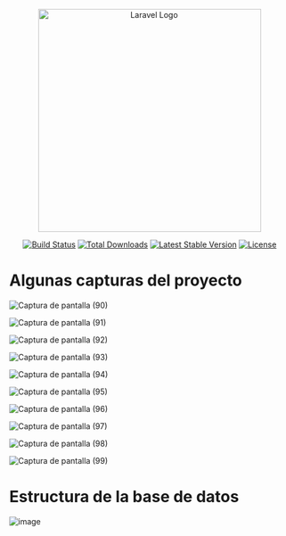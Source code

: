 <p align="center"><a href="https://laravel.com" target="_blank"><img src="https://raw.githubusercontent.com/laravel/art/master/logo-lockup/5%20SVG/2%20CMYK/1%20Full%20Color/laravel-logolockup-cmyk-red.svg" width="400" alt="Laravel Logo"></a></p>

<p align="center">
<a href="https://travis-ci.org/laravel/framework"><img src="https://travis-ci.org/laravel/framework.svg" alt="Build Status"></a>
<a href="https://packagist.org/packages/laravel/framework"><img src="https://img.shields.io/packagist/dt/laravel/framework" alt="Total Downloads"></a>
<a href="https://packagist.org/packages/laravel/framework"><img src="https://img.shields.io/packagist/v/laravel/framework" alt="Latest Stable Version"></a>
<a href="https://packagist.org/packages/laravel/framework"><img src="https://img.shields.io/packagist/l/laravel/framework" alt="License"></a>
</p>

<h1>Algunas capturas del proyecto</h1>

![Captura de pantalla (90)](https://user-images.githubusercontent.com/81451650/202953165-219a654f-a19d-4588-8db6-6aea0971fc4c.png)

![Captura de pantalla (91)](https://user-images.githubusercontent.com/81451650/202953175-1e93ddfb-ec7d-4dac-acb6-d90a51252275.png)

![Captura de pantalla (92)](https://user-images.githubusercontent.com/81451650/202953187-df1ff998-4ea0-42a2-8af9-4fe888676e41.png)

![Captura de pantalla (93)](https://user-images.githubusercontent.com/81451650/202953209-ab48baf3-90af-45e4-9fb5-84e467b74301.png)

![Captura de pantalla (94)](https://user-images.githubusercontent.com/81451650/202953216-6e83ea76-6497-43db-8f4b-ef82d649a227.png)

![Captura de pantalla (95)](https://user-images.githubusercontent.com/81451650/202953228-029b60c3-bd5d-4f56-9a32-6a0e8b6a1641.png)

![Captura de pantalla (96)](https://user-images.githubusercontent.com/81451650/202953234-eee154ae-6af8-4db9-a51f-a519c1fc5594.png)

![Captura de pantalla (97)](https://user-images.githubusercontent.com/81451650/202953245-ad413273-2be2-4b82-b0fc-c2f52aa55a1a.png)

![Captura de pantalla (98)](https://user-images.githubusercontent.com/81451650/202953252-ddd17a6b-97b5-4e36-8470-72374f3f59d7.png)

![Captura de pantalla (99)](https://user-images.githubusercontent.com/81451650/202953261-b37ce272-e626-437c-8fb6-c864cd236171.png)

<h1>Estructura de la base de datos</h1>

![image](https://user-images.githubusercontent.com/81451650/202953546-4e0aba07-75f5-400f-b56c-c0e30588d2ed.png)

